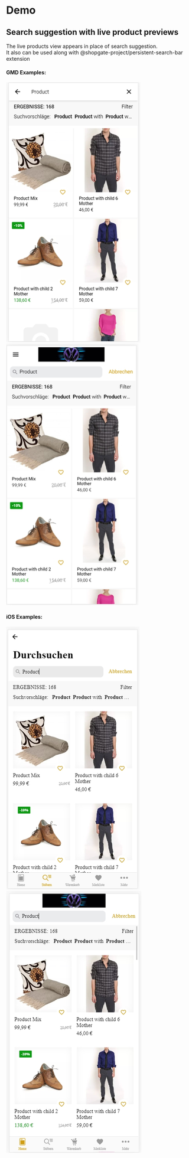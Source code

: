 # Demo

## Search suggestion with live product previews

The live products view appears in place of search suggestion.  
It also can be used along with @shopgate-project/persistent-search-bar extension

#### GMD Examples:
![GMD Home Page](Gmd.jpg)
![GMD with @shopgate-project/persistent-search-bar extension](GmdWithPersistantSearchBar.jpg)

#### iOS Examples:
![iOs browse page](IosBrowse.jpg)
![iOs with @shopgate-project/persistent-search-bar extension](IosWithPersistantSearchBar.jpg)
